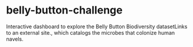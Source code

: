 # belly-button-challenge
Interactive dashboard to explore the Belly Button Biodiversity datasetLinks to an external site., which catalogs the microbes that colonize human navels.
